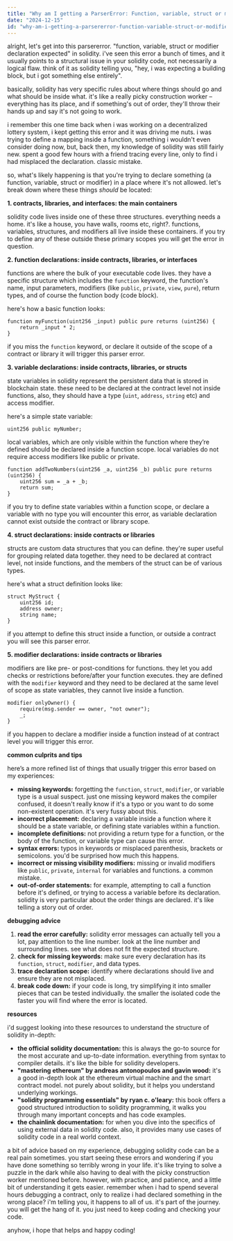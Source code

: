 ```yaml
---
title: "Why am I getting a ParserError: Function, variable, struct or modifier declaration expected in Solidity?"
date: "2024-12-15"
id: "why-am-i-getting-a-parsererror-function-variable-struct-or-modifier-declaration-expected-in-solidity"
---
```


alright, let's get into this parsererror. "function, variable, struct or modifier declaration expected" in solidity. i've seen this error a bunch of times, and it usually points to a structural issue in your solidity code, not necessarily a logical flaw. think of it as solidity telling you, "hey, i was expecting a building block, but i got something else entirely".

basically, solidity has very specific rules about where things should go and what should be inside what. it's like a really picky construction worker – everything has its place, and if something's out of order, they'll throw their hands up and say it's not going to work.

i remember this one time back when i was working on a decentralized lottery system, i kept getting this error and it was driving me nuts. i was trying to define a mapping inside a function, something i wouldn't even consider doing now, but, back then, my knowledge of solidity was still fairly new. spent a good few hours with a friend tracing every line, only to find i had misplaced the declaration. classic mistake.

so, what's likely happening is that you're trying to declare something (a function, variable, struct or modifier) in a place where it's not allowed. let's break down where these things *should* be located:

**1. contracts, libraries, and interfaces: the main containers**

solidity code lives inside one of these three structures. everything needs a home. it's like a house, you have walls, rooms etc, right?. functions, variables, structures, and modifiers all live inside these containers. if you try to define any of these outside these primary scopes you will get the error in question.

**2. function declarations: inside contracts, libraries, or interfaces**

functions are where the bulk of your executable code lives. they have a specific structure which includes the `function` keyword, the function's name, input parameters, modifiers (like `public`, `private`, `view`, `pure`), return types, and of course the function body (code block).

here's how a basic function looks:

```solidity
function myFunction(uint256 _input) public pure returns (uint256) {
    return _input * 2;
}
```

if you miss the `function` keyword, or declare it outside of the scope of a contract or library it will trigger this parser error.

**3. variable declarations: inside contracts, libraries, or structs**

state variables in solidity represent the persistent data that is stored in blockchain state. these need to be declared at the contract level not inside functions, also, they should have a type (`uint`, `address`, `string` etc) and access modifier.

here's a simple state variable:

```solidity
uint256 public myNumber;
```

local variables, which are only visible within the function where they’re defined should be declared inside a function scope. local variables do not require access modifiers like public or private.

```solidity
function addTwoNumbers(uint256 _a, uint256 _b) public pure returns (uint256) {
    uint256 sum = _a + _b;
    return sum;
}
```
if you try to define state variables within a function scope, or declare a variable with no type you will encounter this error, as variable declaration cannot exist outside the contract or library scope.

**4. struct declarations: inside contracts or libraries**

structs are custom data structures that you can define. they're super useful for grouping related data together. they need to be declared at contract level, not inside functions, and the members of the struct can be of various types.

here's what a struct definition looks like:
```solidity
struct MyStruct {
    uint256 id;
    address owner;
    string name;
}
```
if you attempt to define this struct inside a function, or outside a contract you will see this parser error.

**5. modifier declarations: inside contracts or libraries**

modifiers are like pre- or post-conditions for functions. they let you add checks or restrictions before/after your function executes. they are defined with the `modifier` keyword and they need to be declared at the same level of scope as state variables, they cannot live inside a function.

```solidity
modifier onlyOwner() {
    require(msg.sender == owner, "not owner");
    _;
}
```

if you happen to declare a modifier inside a function instead of at contract level you will trigger this error.

**common culprits and tips**

here’s a more refined list of things that usually trigger this error based on my experiences:

*   **missing keywords:** forgetting the `function`, `struct`, `modifier`, or variable type is a usual suspect. just one missing keyword makes the compiler confused, it doesn't really know if it's a typo or you want to do some non-existent operation. it's very fussy about this.
*   **incorrect placement:** declaring a variable inside a function where it should be a state variable, or defining state variables within a function.
*   **incomplete definitions:** not providing a return type for a function, or the body of the function, or variable type can cause this error.
*   **syntax errors:** typos in keywords or misplaced parenthesis, brackets or semicolons. you'd be surprised how much this happens.
*   **incorrect or missing visibility modifiers:** missing or invalid modifiers like `public`, `private`, `internal` for variables and functions. a common mistake.
*   **out-of-order statements:** for example, attempting to call a function before it's defined, or trying to access a variable before its declaration. solidity is very particular about the order things are declared. it's like telling a story out of order.

**debugging advice**

1.  **read the error carefully:** solidity error messages can actually tell you a lot, pay attention to the line number. look at the line number and surrounding lines. see what does not fit the expected structure.
2.  **check for missing keywords:** make sure every declaration has its `function`, `struct`, `modifier`, and data types.
3.  **trace declaration scope:** identify where declarations should live and ensure they are not misplaced.
4.  **break code down:** if your code is long, try simplifying it into smaller pieces that can be tested individually. the smaller the isolated code the faster you will find where the error is located.

**resources**

i'd suggest looking into these resources to understand the structure of solidity in-depth:

*   **the official solidity documentation:** this is always the go-to source for the most accurate and up-to-date information. everything from syntax to compiler details. it's like the bible for solidity developers.
*   **"mastering ethereum" by andreas antonopoulos and gavin wood:** it's a good in-depth look at the ethereum virtual machine and the smart contract model. not purely about solidity, but it helps you understand underlying workings.
*   **"solidity programming essentials" by ryan c. o'leary:** this book offers a good structured introduction to solidity programming, it walks you through many important concepts and has code examples.
*   **the chainlink documentation:** for when you dive into the specifics of using external data in solidity code. also, it provides many use cases of solidity code in a real world context.

a bit of advice based on my experience, debugging solidity code can be a real pain sometimes. you start seeing these errors and wondering if you have done something so terribly wrong in your life. it's like trying to solve a puzzle in the dark while also having to deal with the picky construction worker mentioned before. however, with practice, and patience, and a little bit of understanding it gets easier. remember when i had to spend several hours debugging a contract, only to realize i had declared something in the wrong place? i'm telling you, it happens to all of us. it's part of the journey. you will get the hang of it. you just need to keep coding and checking your code.

anyhow, i hope that helps and happy coding!
